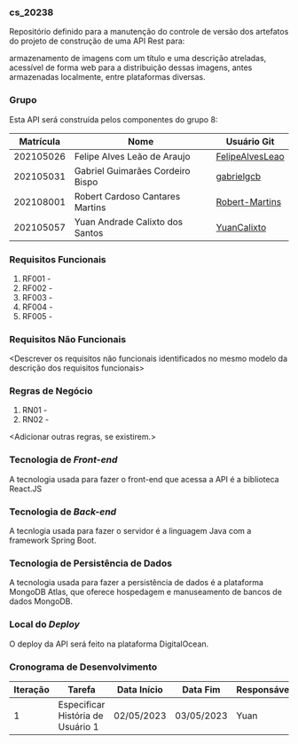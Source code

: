 ### cs_20238
Repositório definido para a manutenção do controle de versão dos artefatos do projeto de construção de uma API Rest para:

armazenamento de imagens com um título e uma descrição atreladas, acessível de forma web para a distribuição dessas imagens, antes armazenadas localmente, entre plataformas diversas.

### Grupo
Esta API será construída pelos componentes do grupo 8:

|Matrícula|Nome|Usuário Git|
|---|---|---|
|202105026|Felipe Alves Leão de Araujo|[FelipeAlvesLeao](https://github.com/FelipeAlvesLeao)|
|202105031|Gabriel Guimarães Cordeiro Bispo|[gabrielgcb](https://github.com/gabrielgcb)|
|202108001|Robert Cardoso Cantares Martins|[Robert-Martins](https://github.com/Robert-Martins)|
|202105057|Yuan Andrade Calixto dos Santos|[YuanCalixto](https://github.com/YuanCalixto)|

### Requisitos Funcionais
1. RF001 - <descrever>
2. RF002 - <descrever>
3. RF003 - <descrever>
3. RF004 - <descrever>
3. RF005 - <descrever>

### Requisitos Não Funcionais
<Descrever os requisitos não funcionais identificados no mesmo modelo da descrição dos requisitos funcionais>

### Regras de Negócio
1. RN01 - <descrever>
2. RN02 - <descrever>

<Adicionar outras regras, se existirem.>

### Tecnologia de _Front-end_
A tecnologia usada para fazer o front-end que acessa a API é a biblioteca React.JS
### Tecnologia de _Back-end_
A tecnlogia usada para fazer o servidor é a linguagem Java com a framework Spring Boot.
### Tecnologia de Persistência de Dados
A tecnologia usada para fazer a persistência de dados é a plataforma MongoDB Atlas, que oferece hospedagem e manuseamento de bancos de dados MongoDB.
### Local do _Deploy_
O deploy da API será feito na plataforma DigitalOcean.
### Cronograma de Desenvolvimento

|Iteração|Tarefa|Data Início|Data Fim|Responsável|Situação|
|---|---|---|---|---|---|
|1|Especificar História de Usuário 1|02/05/2023|03/05/2023|Yuan|Programada|
